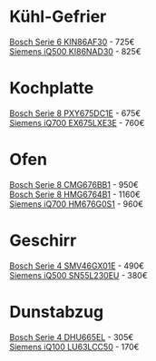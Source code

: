 # Kühl-Gefrier

[Bosch Serie 6 KIN86AF30](https://geizhals.at/bosch-serie-6-kin86af30-a855114.html) - 725€  
[Siemens iQ500 KI86NAD30](https://geizhals.at/siemens-iq500-ki86nad30-a914287.html) - 825€  

# Kochplatte

[Bosch Serie 8 PXY675DC1E](https://geizhals.at/bosch-serie-8-pxy675dc1e-induktionskochfeld-autark-a1320327.html) - 675€  
[Siemens iQ700 EX675LXE3E](https://geizhals.at/siemens-iq700-ex675lxe3e-induktionskochfeld-autark-a1525013.html) - 760€  

# Ofen

[Bosch Serie 8 CMG676BB1](https://geizhals.at/bosch-serie-8-cmg676bb1-backofen-mit-mikrowelle-a1384782.html) - 950€  
[Bosch Serie 8 HMG6764B1](https://geizhals.at/bosch-serie-8-hmg6764b1-backofen-mit-mikrowelle-a1226696.html) - 1160€  
[Siemens iQ700 HM676G0S1](https://geizhals.at/siemens-iq700-hm676g0s1-backofen-mit-mikrowelle-a1208441.html) - 960€  

# Geschirr

[Bosch Serie 4 SMV46GX01E](https://geizhals.at/bosch-serie-4-smv46gx01e-a1506672.html) - 490€  
[Siemens iQ500 SN55L230EU](https://geizhals.at/siemens-iq500-sn55l230eu-a847566.html) - 380€

# Dunstabzug

[Bosch Serie 4 DHU665EL](https://geizhals.at/bosch-serie-4-dhu665el-unterbau-dunstabzugshaube-a1900626.html) - 305€  
[Siemens iQ100 LU63LCC50](https://geizhals.at/siemens-iq100-lu63lcc50-unterbau-dunstabzugshaube-a1541644.html) - 170€
